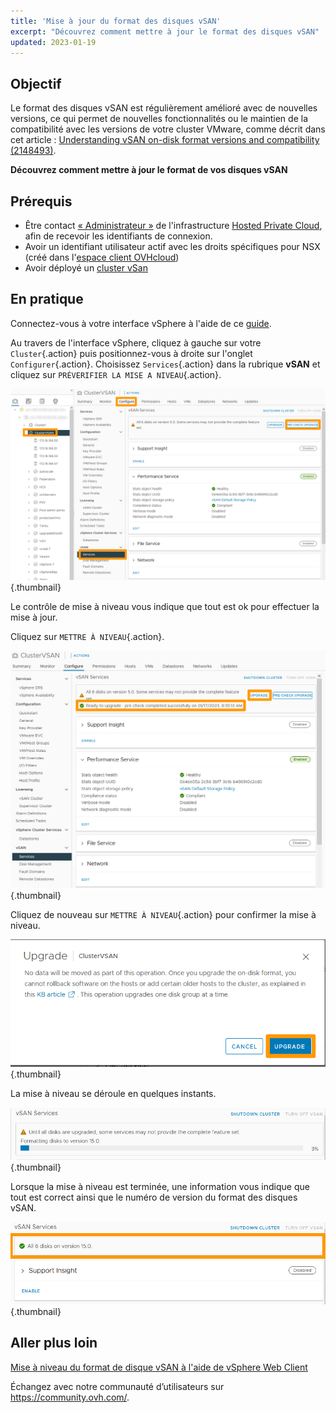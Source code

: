 ```yaml
---
title: 'Mise à jour du format des disques vSAN'
excerpt: "Découvrez comment mettre à jour le format des disques vSAN"
updated: 2023-01-19
---
```



## Objectif

Le format des disques vSAN est régulièrement amélioré avec de nouvelles versions, ce qui permet de nouvelles fonctionnalités ou le maintien de la compatibilité avec les versions de votre cluster VMware, comme décrit dans cet article : [Understanding vSAN on-disk format versions and compatibility (2148493)](https://kb.vmware.com/s/article/2148493).

**Découvrez comment mettre à jour le format de vos disques vSAN** 

## Prérequis

- Être contact [« Administrateur »](/pages/account_and_service_management/account_information/managing_contacts) de l'infrastructure [Hosted Private Cloud](https://www.ovhcloud.com/fr-ca/enterprise/products/hosted-private-cloud/), afin de recevoir les identifiants de connexion.
- Avoir un identifiant utilisateur actif avec les droits spécifiques pour NSX (créé dans l'[espace client OVHcloud](https://ca.ovh.com/auth/?action=gotomanager&from=https://www.ovh.com/ca/fr/&ovhSubsidiary=qc))
- Avoir déployé un [cluster vSan](/pages/hosted_private_cloud/hosted_private_cloud_powered_by_vmware/vmware_vsan)

## En pratique

Connectez-vous à votre interface vSphere à l'aide de ce [guide](/pages/hosted_private_cloud/hosted_private_cloud_powered_by_vmware/vsphere_interface_connexion).

Au travers de l'interface vSphere, cliquez à gauche sur votre `Cluster`{.action} puis positionnez-vous à droite sur l'onglet `Configurer`{.action}. Choisissez `Services`{.action} dans la rubrique **vSAN** et cliquez sur `PRÉVERIFIER LA MISE A NIVEAU`{.action}.

![01 vSAN disk format upgrade 01](images/01-vsan-disk-format-upgrade01.png){.thumbnail}

Le contrôle de mise à niveau vous indique que tout est ok pour effectuer la mise à jour.

Cliquez sur `METTRE À NIVEAU`{.action}.

![01 vSAN disk format upgrade 02](images/01-vsan-disk-format-upgrade02.png){.thumbnail}

Cliquez de nouveau sur `METTRE À NIVEAU`{.action} pour confirmer la mise à niveau.

![01 vSAN disk format upgrade 03](images/01-vsan-disk-format-upgrade03.png){.thumbnail}

La mise à niveau se déroule en quelques instants.

![01 vSAN disk format upgrade 04](images/01-vsan-disk-format-upgrade04.png){.thumbnail}

Lorsque la mise à niveau est terminée, une information vous indique que tout est correct ainsi que le numéro de version du format des disques vSAN.

![01 vSAN disk format upgrade 05](images/01-vsan-disk-format-upgrade05.png){.thumbnail}

## Aller plus loin

[Mise à niveau du format de disque vSAN à l'aide de vSphere Web Client](https://docs.vmware.com/fr/VMware-vSphere/6.7/com.vmware.vsphere.virtualsan.doc/GUID-9FB6F6D8-80A9-4584-BD0D-8FED073B3D40.html)

Échangez avec notre communauté d’utilisateurs sur <https://community.ovh.com/>.
